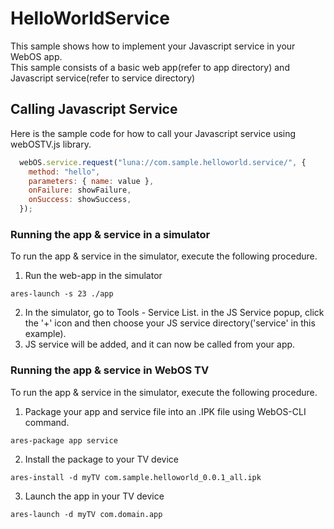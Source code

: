 # HelloWorldService
This sample shows how to implement your Javascript service in your WebOS app.
<br/>This sample consists of a basic web app(refer to app directory) and Javascript service(refer to service directory)

## Calling Javascript Service
Here is the sample code for how to call your Javascript service using webOSTV.js library.
```javascript
  webOS.service.request("luna://com.sample.helloworld.service/", {
    method: "hello",
    parameters: { name: value },
    onFailure: showFailure,
    onSuccess: showSuccess,
  });
```
### Running the app & service in a simulator
To run the app & service in the simulator, execute the following procedure.
1. Run the web-app in the simulator
```
ares-launch -s 23 ./app
```
2. In the simulator, go to Tools - Service List.
in the JS Service popup, click the '+' icon and then choose your JS service directory('service' in this example).
3. JS service will be added, and it can now be called from your app.

### Running the app & service in WebOS TV
To run the app & service in the simulator, execute the following procedure.
1. Package your app and service file into an .IPK file using WebOS-CLI command.
```
ares-package app service
```
2. Install the package to your TV device
```
ares-install -d myTV com.sample.helloworld_0.0.1_all.ipk
```
3. Launch the app in your TV device
```
ares-launch -d myTV com.domain.app
```
